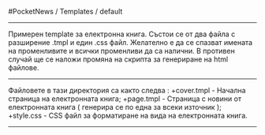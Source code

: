 #PocketNews / Templates / default
***
Примерен template за електронна книга. Състои се от два файла с разширение .tmpl и един .css файл.
Желателно е да се спазват имената на променливите и всички променливи да са налични. В противен случай
ще се наложи промяна на скрипта за генериране на html файлове. 
***
Файловете в тази директория са както следва : 
+cover.tmpl     - Начална страница на електронната книга;
+page.tmpl      - Страница с новини от електронната книга ( генерира се по една за всеки източник );
+style.css      - CSS файл за форматиране на вида на електронната книга. 
***
